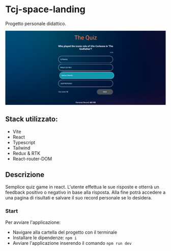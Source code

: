 # Tcj-space-landing

Progetto personale didattico.

![Preview](https://github.com/LorenzoLoPresti/images/blob/main/the-quiz/image1.png)

## Stack utilizzato:

- Vite
- React
- Typescript
- Tailwind
- Redux & RTK
- React-router-DOM

## Descrizione

Semplice quiz game in react. L'utente effettua le sue risposte e otterrà un feedback positivo o negativo in base alla risposta. Alla fine potrà accedere a una pagina di risultati e salvare il suo record personale se lo desidera.

### Start

Per avviare l'applicazione:

- Navigare alla cartella del progetto con il terminale
- Installare le dipendenze: `npm i`
- Avviare l'applicazione inserendo il comando `npm run dev`
